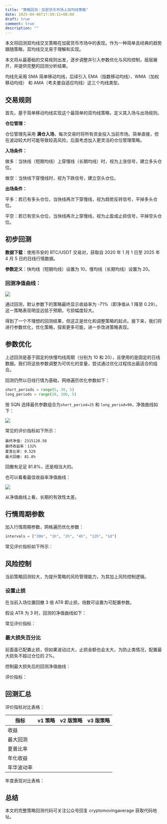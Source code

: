 ```yaml
---
title: "策略回测：加密货币市场上双均线策略"
date: 2025-04-06T17:59:11+08:00
draft: true
comment: true
description: ""
---
```


本文将回测双均线交叉策略在加密货币市场中的表现。作为一种简单且经典的趋势跟随策略，双均线交叉易于理解和实现。

本文将从最基础的交易规则出发，逐步调整并引入参数优化与风险控制，层层展开，并提供完整的回测分析结果。

均线先采用 SMA 简单移动均线，后续引入 EMA（指数移动均线）、WMA（加权移动均线） 和 AMA（考夫曼自适应均线）这三个均线类型。

## 交易规则

首先，基于简单移动均线实现这个最简单的双均线策略，定义其入场与出场规则。

**仓位管理：**

仓位管理先采用 **满仓入场**，每次交易时将所有资金投入当前市场。简单直接，但在波动较大时可能导致较高风险，后面考虑加入更灵活的仓位管理策略。

**入场条件：**

做多：当快线（短期均线）上穿慢线（长期均线）时，视为上涨信号，建立多头仓位。

做空：当快线下穿慢线时，视为下跌信号，建立空头仓位。

**出场条件：**

平多：若已有多头仓位，当快线再次下穿慢线，视为趋势反转信号，平掉多头仓位。

平空：若已有空头仓位，当快线再次上穿慢线，视为止盈或止损信号，平掉空头仓位。

## 初步回测

**数据下载**：使用币安的 BTC/USDT 交易对，获取自 2020 年 1 月 1 日至 2025 年 4 月 5 日的日线行情数据。

**参数定义**：快均线（短期均线）设置为 10，慢均线（长期均线）设置为 20。

### 回测净值曲线：

![](https://cdn.jsdelivr.net/gh/poloxue/images@2025-04/2025-04-06-movingaverage-strategy-backtest-in-cryptomarket-01.png)

通过回测，默认参数下的策略最终显示收益率为 -71%（即净值从 1 降至 0.29）。这一策略表现明显远低于预期，亏损幅度较大。

得到了一个不理想的回测结果，但这正是优化和调整策略的起点。接下来，我们将进行参数优化，优化策略，探索更多可能，进一步改进策略表现。

## 参数优化

上述回测是基于固定的快慢均线周期（分别为 10 和 20），且使用的是固定的日线数据。我们将这些参数调整为可优化的变量，尝试通过优化过程找出最适合的组合。

回测仍然以日线行情为基础，网络遍历优化参数如下：

```python
short_periods = range(5, 30, 5)
long_periods = range(20, 100, 5)
```

按 SQN 选择最优参数组合为`short_period=25` 和 `long_period=90`，净值曲线如下：

![](https://cdn.jsdelivr.net/gh/poloxue/images@2025-04/2025-04-06-movingaverage-strategy-backtest-in-cryptomarket-03.png)

常见的评价指标如下所示：

```
最终净值: 2315120.58
最终收益率：132%
夏普比率: 0.529
最大回撤: 81.8%
```

回撤有足足 81.8%，还是相当大的。

也可以看看最佳收益率净值曲线：

![](https://cdn.jsdelivr.net/gh/poloxue/images@2025-04/2025-04-06-movingaverage-strategy-backtest-in-cryptomarket-02.png)

从净值曲线上看，长期的有效性太差。

## 行情周期参数

加入行情周期参数，网格遍历优化参数：

```python
intervals = ["30m", "1h", "2h", "4h", "12h", "1d"]
```

常见评价指标如下所示：

## 风险控制

当前策略回测较大，为提升策略的风险管理能力，为其加上风险控制逻辑。

### 设置止损

在当前入场位置回撤 3 倍 ATR 即止损，倍数可设置为可配置参数。

假设 ATR 为 3 时，回测的净值曲线如下：

常见评价指标：

### 最大损失百分比

前面虽已配置止损，但如果波动过大，止损金额也会太大，为防止类情况，配置最大损失不超过仓位的 2%。

控制最大损失后的回测净值曲线：

评价指标：

## 回测汇总

评价指标对比表格：

指标           | v1 策略   | v2 版策略  | v3 版策略 
-------------- | --------- | ---------- | -------------
收益           |           |            | 
最大回测       |           |            |
夏普比率       |           |            | 
年化收益       |           |            | 
年华波动率     |           |            | 

年度表现对比表格：

## 总结

本文的完整策略回测代码可关注公众号回复 cryptomovingaverage 获取代码地址。
